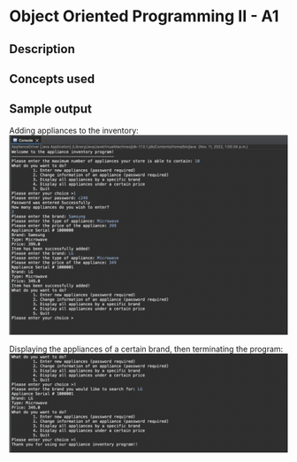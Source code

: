 # Object Oriented Programming II - A1

## Description

## Concepts used

## Sample output

Adding appliances to the inventory:
![Sample output 1](https://raw.githubusercontent.com/WilliamHarpin/object-oriented-programming-II-A1/main/screenshotsA1/Screen%20Shot%202022-11-11%20at%201.06.42%20PM.png)

Displaying the appliances of a certain brand, then terminating the program:
![Sample output 2](https://raw.githubusercontent.com/WilliamHarpin/object-oriented-programming-II-A1/main/screenshotsA1/Screen%20Shot%202022-11-11%20at%201.07.40%20PM.png)
